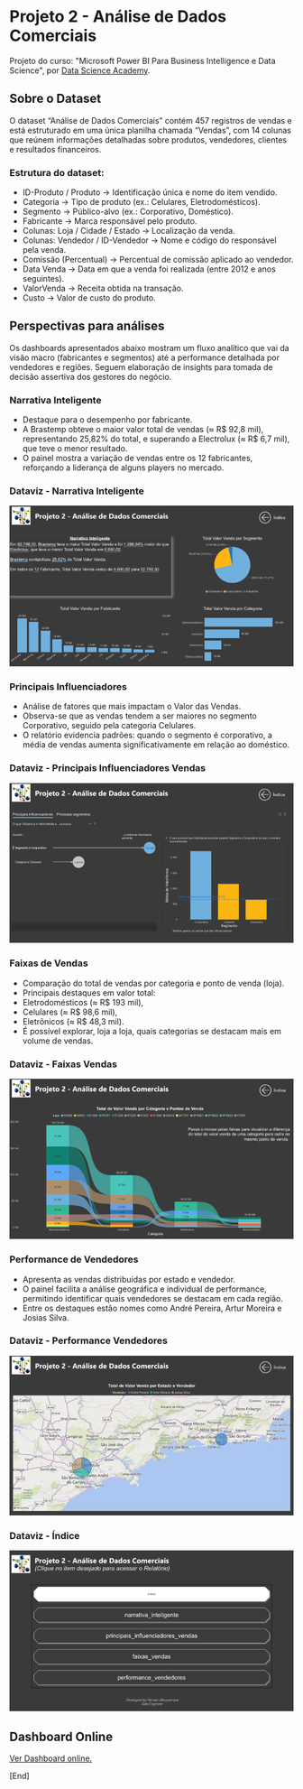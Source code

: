 # Projeto 2 - Análise de Dados Comerciais
Projeto do curso: "Microsoft Power BI Para Business Intelligence e Data Science", por [Data Science Academy](www.datascienceacademy.com.br). 

## Sobre o Dataset
O dataset “Análise de Dados Comerciais” contém 457 registros de vendas e está estruturado em uma única planilha chamada “Vendas”, com 14 colunas que reúnem informações detalhadas sobre produtos, vendedores, clientes e resultados financeiros. <br>

### Estrutura do dataset:
- ID-Produto / Produto → Identificação única e nome do item vendido.
- Categoria → Tipo de produto (ex.: Celulares, Eletrodomésticos).
- Segmento → Público-alvo (ex.: Corporativo, Doméstico).
- Fabricante → Marca responsável pelo produto.
- Colunas: Loja / Cidade / Estado → Localização da venda.
- Colunas: Vendedor / ID-Vendedor → Nome e código do responsável pela venda.
- Comissão (Percentual) → Percentual de comissão aplicado ao vendedor.
- Data Venda → Data em que a venda foi realizada (entre 2012 e anos seguintes).
- ValorVenda → Receita obtida na transação.
- Custo → Valor de custo do produto.

## Perspectivas para análises
Os dashboards apresentados abaixo mostram um fluxo analítico que vai da visão macro (fabricantes e segmentos) até a performance detalhada por vendedores e regiões. Seguem elaboração de insights para tomada de decisão assertiva dos gestores do negócio.

### Narrativa Inteligente
- Destaque para o desempenho por fabricante.
- A Brastemp obteve o maior valor total de vendas (≈ R$ 92,8 mil), representando 25,82% do total, e superando a Electrolux (≈ R$ 6,7 mil), que teve o menor resultado.
- O painel mostra a variação de vendas entre os 12 fabricantes, reforçando a liderança de alguns players no mercado.

### Dataviz - Narrativa Inteligente
![Dashboard_Page1](files/page1.PNG)
<br>

### Principais Influenciadores
- Análise de fatores que mais impactam o Valor das Vendas.
- Observa-se que as vendas tendem a ser maiores no segmento Corporativo, seguido pela categoria Celulares.
- O relatório evidencia padrões: quando o segmento é corporativo, a média de vendas aumenta significativamente em relação ao doméstico.

### Dataviz - Principais Influenciadores Vendas
![Dashboard_Page2](files/page2.PNG)
<br>

### Faixas de Vendas
- Comparação do total de vendas por categoria e ponto de venda (loja).
- Principais destaques em valor total:
- Eletrodomésticos (≈ R$ 193 mil),
- Celulares (≈ R$ 98,6 mil),
- Eletrônicos (≈ R$ 48,3 mil).
- É possível explorar, loja a loja, quais categorias se destacam mais em volume de vendas.

### Dataviz - Faixas Vendas
![Dashboard_Page3](files/page3.PNG)
<br>

### Performance de Vendedores
- Apresenta as vendas distribuídas por estado e vendedor.
- O painel facilita a análise geográfica e individual de performance, permitindo identificar quais vendedores se destacam em cada região.
- Entre os destaques estão nomes como André Pereira, Artur Moreira e Josias Silva.

### Dataviz - Performance Vendedores
![Dashboard_Page4](files/page4.PNG)
<br>

### Dataviz - Índice
![Dashboard_Indice](files/indice.PNG)
<br>

## Dashboard Online
[Ver Dashboard online.](https://app.powerbi.com/view?r=eyJrIjoiZTgyODM2MDUtOTE3OC00NDA4LTgzNTYtZWU0NjhjZGIxN2VkIiwidCI6IjY1OWNlMmI4LTA3MTQtNDE5OC04YzM4LWRjOWI2MGFhYmI1NyJ9)
<br>

[End]



